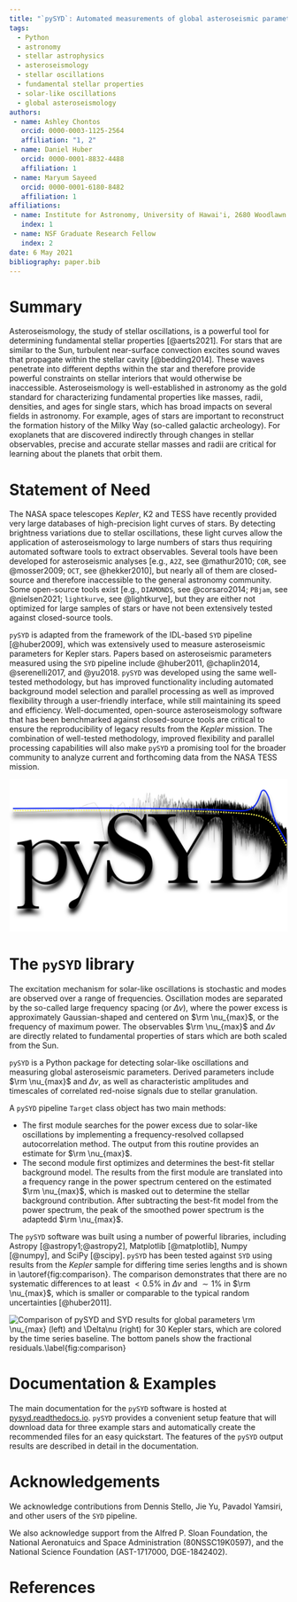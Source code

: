 ```yaml
---
title: "`pySYD`: Automated measurements of global asteroseismic parameters"
tags:
  - Python
  - astronomy
  - stellar astrophysics
  - asteroseismology
  - stellar oscillations
  - fundamental stellar properties
  - solar-like oscillations
  - global asteroseismology
authors:
 - name: Ashley Chontos
   orcid: 0000-0003-1125-2564
   affiliation: "1, 2"
 - name: Daniel Huber
   orcid: 0000-0001-8832-4488
   affiliation: 1
 - name: Maryum Sayeed 
   orcid: 0000-0001-6180-8482
   affiliation: 1
affiliations:
 - name: Institute for Astronomy, University of Hawai'i, 2680 Woodlawn Drive, Honolulu, HI 96822, USA
   index: 1
 - name: NSF Graduate Research Fellow
   index: 2
date: 6 May 2021
bibliography: paper.bib
---
```


# Summary

Asteroseismology, the study of stellar oscillations, is a powerful tool for determining fundamental stellar 
properties [@aerts2021]. For stars that are similar to the Sun, turbulent near-surface convection 
excites sound waves that propagate within the stellar cavity [@bedding2014]. These waves penetrate 
into different depths within the star and therefore provide powerful constraints on stellar interiors that would 
otherwise be inaccessible. Asteroseismology is well-established in astronomy as the gold standard for 
characterizing fundamental properties like masses, radii, densities, and ages for single stars, which has
broad impacts on several fields in astronomy. For example, ages of stars are important to reconstruct the 
formation history of the Milky Way (so-called galactic archeology). For exoplanets that are discovered indirectly 
through changes in stellar observables, precise and accurate stellar masses and radii are critical for 
learning about the planets that orbit them.

# Statement of Need

The NASA space telescopes *Kepler*, K2 and TESS have recently provided very large databases of high-precision 
light curves of stars. By detecting brightness variations due to stellar oscillations, these light curves allow the 
application of asteroseismology to large numbers of stars thus requiring automated software tools to extract observables. 
Several tools have been developed for asteroseismic analyses [e.g., `A2Z`, see @mathur2010; `COR`, see @mosser2009; 
`OCT`, see @hekker2010], but nearly all of them are closed-source and therefore inaccessible to the general astronomy 
community. Some open-source tools exist [e.g., `DIAMONDS`, see @corsaro2014; `PBjam`, see @nielsen2021; `lightkurve`, 
see @lightkurve], but they are either not optimized for large samples of stars or have not been extensively tested 
against closed-source tools.

`pySYD` is adapted from the framework of the IDL-based `SYD` pipeline [@huber2009], which was extensively used 
to measure asteroseismic parameters for Kepler stars. Papers based on asteroseismic parameters measured using the 
`SYD` pipeline include @huber2011, @chaplin2014, @serenelli2017, and @yu2018. `pySYD` was developed using the same 
well-tested methodology, but has improved functionality including automated background model selection 
and parallel processing as well as improved flexibility through a user-friendly interface, while still 
maintaining its speed and efficiency. Well-documented, open-source asteroseismology software that has been 
benchmarked against closed-source tools are critical to ensure the reproducibility of legacy results from 
the *Kepler* mission. The combination of well-tested methodology, improved flexibility and parallel processing
capabilities will also make `pySYD` a promising tool for the broader community to analyze current and 
forthcoming data from the NASA TESS mission.

![](logo.png)

# The `pySYD` library

The excitation mechanism for solar-like oscillations is stochastic and modes are observed over a range of frequencies. 
Oscillation modes are separated by the so-called large frequency spacing (or $\Delta\nu$), where the power excess
is approximately Gaussian-shaped and centered on $\rm \nu_{max}$, or the frequency of maximum power. The observables 
$\rm \nu_{max}$ and $\Delta\nu$ are directly related to fundamental properties of stars which are both scaled from 
the Sun.  

`pySYD` is a Python package for detecting solar-like oscillations and measuring global asteroseismic parameters. 
Derived parameters include $\rm \nu_{max}$ and $\Delta\nu$, as well as characteristic amplitudes and timescales 
of correlated red-noise signals due to stellar granulation.

A `pySYD` pipeline `Target` class object has two main methods:

- The first module searches for the power excess due to solar-like oscillations by implementing a frequency-resolved 
  collapsed autocorrelation method.  The output from this routine provides an estimate for $\rm \nu_{max}$. 
- The second module first optimizes and determines the best-fit stellar background model. The results from the first 
  module are translated into a frequency range in the power spectrum centered on the estimated $\rm \nu_{max}$, which 
  is masked out to determine the stellar background contribution. After subtracting the best-fit model from the power 
  spectrum, the peak of the smoothed power spectrum is the adaptedd $\rm \nu_{max}$.
  
The `pySYD` software was built using a number of powerful libraries, including Astropy [@astropy1;@astropy2], 
Matplotlib [@matplotlib], Numpy [@numpy], and SciPy [@scipy]. `pySYD` has been tested against `SYD` using 
results from the *Kepler* sample for differing time series lengths and is shown in \autoref{fig:comparison}. 
The comparison demonstrates that there are no systematic differences to at least $<0.5\%$ in $\Delta\nu$ and 
$\sim1\%$ in $\rm \nu_{max}$, which is smaller or comparable to the typical random uncertainties [@huber2011].

![Comparison of `pySYD` and `SYD` results for global parameters $\rm \nu_{max}$ (left) and $\Delta\nu$ 
(right) for 30 *Kepler* stars, which are colored by the time series baseline. The bottom panels show the
fractional residuals.\label{fig:comparison}](comparison.png)

# Documentation & Examples

The main documentation for the `pySYD` software is hosted at [pysyd.readthedocs.io](https://pysyd.readthedocs.io). 
`pySYD` provides a convenient setup feature that will download data for three example stars and automatically create 
the recommended files for an easy quickstart. The features of the `pySYD` output results are described in detail in 
the documentation.

# Acknowledgements

We acknowledge contributions from Dennis Stello, Jie Yu, Pavadol Yamsiri, and other users of the `SYD` pipeline.

We also acknowledge support from the Alfred P. Sloan Foundation, the National Aeronatuics and Space Administration
(80NSSC19K0597), and the National Science Foundation (AST-1717000, DGE-1842402).

# References
